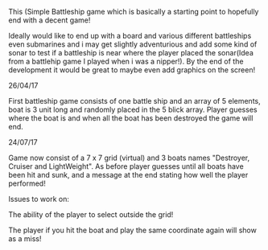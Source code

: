 This (Simple Battleship game which is basically a starting point to hopefully
end with a decent game! 

Ideally would like to end up with a board and various different
battleships even submarines and i may get slightly adventurious and add some kind of sonar
to test if a battleship is near where the player placed the sonar(Idea from a battlehip game
I played when i was a nipper!). By the end of the development it would be great to maybe even add
graphics on the screen!

26/04/17

First battleship game consists of one battle ship and an array of 5 elements, boat is 3 unit long and randomly 
placed in the 5 blick array. Player guesses where the boat is and when all the boat has been destroyed the game will end.

24/07/17

Game now consist of a 7 x 7 grid (virtual) and 3 boats names "Destroyer, Cruiser and LightWeight". As before player guesses 
until all boats have been hit and sunk, and a message at the end stating how well the player performed!

Issues to work on:

The ability of the player to select outside the grid!

The player if you hit the boat and play the same coordinate again will show as a miss!
